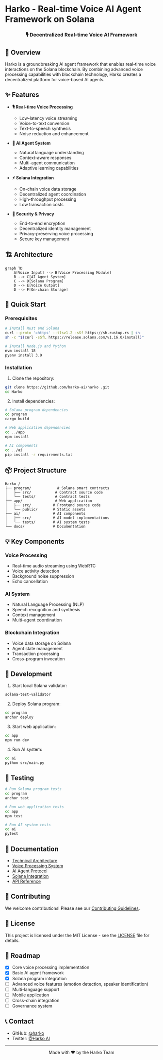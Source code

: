 # Harko  - Real-time Voice AI Agent Framework on Solana

<div align="center">
    <h3>🎙️ Decentralized Real-time Voice AI Framework</h3>
</div>

## 🌟 Overview

Harko  is a groundbreaking AI agent framework that enables real-time voice interactions on the Solana blockchain. By combining advanced voice processing capabilities with blockchain technology, Harko  creates a decentralized platform for voice-based AI agents.

## ✨ Features

- **🎙️ Real-time Voice Processing**
  - Low-latency voice streaming
  - Voice-to-text conversion
  - Text-to-speech synthesis
  - Noise reduction and enhancement

- **🤖 AI Agent System**
  - Natural language understanding
  - Context-aware responses
  - Multi-agent communication
  - Adaptive learning capabilities

- **⚡ Solana Integration**
  - On-chain voice data storage
  - Decentralized agent coordination
  - High-throughput processing
  - Low transaction costs

- **🔐 Security & Privacy**
  - End-to-end encryption
  - Decentralized identity management
  - Privacy-preserving voice processing
  - Secure key management

## 🏗️ Architecture

```mermaid
graph TD
    A[Voice Input] --> B[Voice Processing Module]
    B --> C[AI Agent System]
    C --> D[Solana Program]
    D --> E[Voice Output]
    D --> F[On-chain Storage]
```

## 🚀 Quick Start

### Prerequisites

```bash
# Install Rust and Solana
curl --proto '=https' --tlsv1.2 -sSf https://sh.rustup.rs | sh
sh -c "$(curl -sSfL https://release.solana.com/v1.16.0/install)"

# Install Node.js and Python
nvm install 18
pyenv install 3.9
```

### Installation

1. Clone the repository:
```bash
git clone https://github.com/harko-ai/harko .git
cd Harko 
```

2. Install dependencies:
```bash
# Solana program dependencies
cd program
cargo build

# Web application dependencies
cd ../app
npm install

# AI components
cd ../ai
pip install -r requirements.txt
```

## 📦 Project Structure

```
Harko /
├── program/            # Solana smart contracts
│   ├── src/           # Contract source code
│   └── tests/         # Contract tests
├── app/               # Web application
│   ├── src/          # Frontend source code
│   └── public/       # Static assets
├── ai/               # AI components
│   ├── src/          # AI model implementations
│   └── tests/        # AI system tests
└── docs/             # Documentation
```

## 💡 Key Components

### Voice Processing
- Real-time audio streaming using WebRTC
- Voice activity detection
- Background noise suppression
- Echo cancellation

### AI System
- Natural Language Processing (NLP)
- Speech recognition and synthesis
- Context management
- Multi-agent coordination

### Blockchain Integration
- Voice data storage on Solana
- Agent state management
- Transaction processing
- Cross-program invocation

## 🔧 Development

1. Start local Solana validator:
```bash
solana-test-validator
```

2. Deploy Solana program:
```bash
cd program
anchor deploy
```

3. Start web application:
```bash
cd app
npm run dev
```

4. Run AI system:
```bash
cd ai
python src/main.py
```

## 🧪 Testing

```bash
# Run Solana program tests
cd program
anchor test

# Run web application tests
cd app
npm test

# Run AI system tests
cd ai
pytest
```

## 📖 Documentation

- [Technical Architecture](./docs/architecture.md)
- [Voice Processing System](./docs/voice-processing.md)
- [AI Agent Protocol](./docs/ai-agent.md)
- [Solana Integration](./docs/solana.md)
- [API Reference](./docs/api.md)

## 🤝 Contributing

We welcome contributions! Please see our [Contributing Guidelines](CONTRIBUTING.md).

## 📄 License

This project is licensed under the MIT License - see the [LICENSE](LICENSE) file for details.

## 🔮 Roadmap

- [x] Core voice processing implementation
- [x] Basic AI agent framework
- [x] Solana program integration
- [ ] Advanced voice features (emotion detection, speaker identification)
- [ ] Multi-language support
- [ ] Mobile application
- [ ] Cross-chain integration
- [ ] Governance system

## 📞 Contact

- GitHub: [@harko](https://github.com/harko-ai/harko)
- Twitter: [@Harko AI](https://x.com/harko_voice)

---

<div align="center">
    Made with ❤️ by the Harko  Team
</div>
